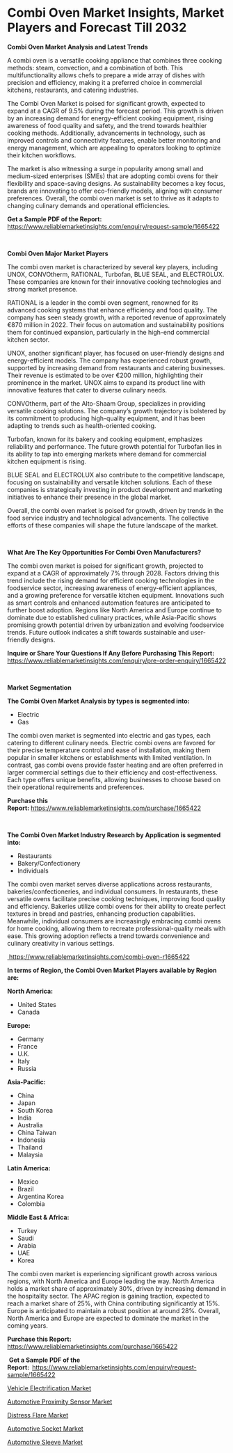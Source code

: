 <p><h1>Combi Oven Market Insights, Market Players and Forecast Till 2032</h1></p><p><strong>Combi Oven Market Analysis and Latest Trends</strong></p>
<p><p>A combi oven is a versatile cooking appliance that combines three cooking methods: steam, convection, and a combination of both. This multifunctionality allows chefs to prepare a wide array of dishes with precision and efficiency, making it a preferred choice in commercial kitchens, restaurants, and catering industries. </p><p>The Combi Oven Market is poised for significant growth, expected to expand at a CAGR of 9.5% during the forecast period. This growth is driven by an increasing demand for energy-efficient cooking equipment, rising awareness of food quality and safety, and the trend towards healthier cooking methods. Additionally, advancements in technology, such as improved controls and connectivity features, enable better monitoring and energy management, which are appealing to operators looking to optimize their kitchen workflows. </p><p>The market is also witnessing a surge in popularity among small and medium-sized enterprises (SMEs) that are adopting combi ovens for their flexibility and space-saving designs. As sustainability becomes a key focus, brands are innovating to offer eco-friendly models, aligning with consumer preferences. Overall, the combi oven market is set to thrive as it adapts to changing culinary demands and operational efficiencies.</p></p>
<p><strong>Get a Sample PDF of the Report:&nbsp;</strong> <a href="https://www.reliablemarketinsights.com/enquiry/request-sample/1665422?utm_campaign=2012&utm_medium=2&utm_source=Github&utm_content=ia&utm_term=06022025&utm_id=combi-oven">https://www.reliablemarketinsights.com/enquiry/request-sample/1665422</a></p>
<p>&nbsp;</p>
<p><strong>Combi Oven Major Market Players</strong></p>
<p><p>The combi oven market is characterized by several key players, including UNOX, CONVOtherm, RATIONAL, Turbofan, BLUE SEAL, and ELECTROLUX. These companies are known for their innovative cooking technologies and strong market presence.</p><p>RATIONAL is a leader in the combi oven segment, renowned for its advanced cooking systems that enhance efficiency and food quality. The company has seen steady growth, with a reported revenue of approximately €870 million in 2022. Their focus on automation and sustainability positions them for continued expansion, particularly in the high-end commercial kitchen sector.</p><p>UNOX, another significant player, has focused on user-friendly designs and energy-efficient models. The company has experienced robust growth, supported by increasing demand from restaurants and catering businesses. Their revenue is estimated to be over €200 million, highlighting their prominence in the market. UNOX aims to expand its product line with innovative features that cater to diverse culinary needs.</p><p>CONVOtherm, part of the Alto-Shaam Group, specializes in providing versatile cooking solutions. The company’s growth trajectory is bolstered by its commitment to producing high-quality equipment, and it has been adapting to trends such as health-oriented cooking. </p><p>Turbofan, known for its bakery and cooking equipment, emphasizes reliability and performance. The future growth potential for Turbofan lies in its ability to tap into emerging markets where demand for commercial kitchen equipment is rising.</p><p>BLUE SEAL and ELECTROLUX also contribute to the competitive landscape, focusing on sustainability and versatile kitchen solutions. Each of these companies is strategically investing in product development and marketing initiatives to enhance their presence in the global market.</p><p>Overall, the combi oven market is poised for growth, driven by trends in the food service industry and technological advancements. The collective efforts of these companies will shape the future landscape of the market.</p></p>
<p>&nbsp;</p>
<p><strong>What Are The Key Opportunities For Combi Oven Manufacturers?</strong></p>
<p><p>The combi oven market is poised for significant growth, projected to expand at a CAGR of approximately 7% through 2028. Factors driving this trend include the rising demand for efficient cooking technologies in the foodservice sector, increasing awareness of energy-efficient appliances, and a growing preference for versatile kitchen equipment. Innovations such as smart controls and enhanced automation features are anticipated to further boost adoption. Regions like North America and Europe continue to dominate due to established culinary practices, while Asia-Pacific shows promising growth potential driven by urbanization and evolving foodservice trends. Future outlook indicates a shift towards sustainable and user-friendly designs.</p></p>
<p><strong>Inquire or Share Your Questions If Any Before Purchasing This Report:</strong> <a href="https://www.reliablemarketinsights.com/enquiry/pre-order-enquiry/1665422?utm_campaign=2012&utm_medium=2&utm_source=Github&utm_content=ia&utm_term=06022025&utm_id=combi-oven">https://www.reliablemarketinsights.com/enquiry/pre-order-enquiry/1665422</a></p>
<p>&nbsp;</p>
<p><strong>Market Segmentation</strong></p>
<p><strong>The Combi Oven Market Analysis by types is segmented into:</strong></p>
<p><ul><li>Electric</li><li>Gas</li></ul></p>
<p><p>The combi oven market is segmented into electric and gas types, each catering to different culinary needs. Electric combi ovens are favored for their precise temperature control and ease of installation, making them popular in smaller kitchens or establishments with limited ventilation. In contrast, gas combi ovens provide faster heating and are often preferred in larger commercial settings due to their efficiency and cost-effectiveness. Each type offers unique benefits, allowing businesses to choose based on their operational requirements and preferences.</p></p>
<p><strong>Purchase this Report:&nbsp;</strong><a href="https://www.reliablemarketinsights.com/purchase/1665422?utm_campaign=2012&utm_medium=2&utm_source=Github&utm_content=ia&utm_term=06022025&utm_id=combi-oven">https://www.reliablemarketinsights.com/purchase/1665422</a></p>
<p>&nbsp;</p>
<p><strong>The Combi Oven Market Industry Research by Application is segmented into:</strong></p>
<p><ul><li>Restaurants</li><li>Bakery/Confectionery</li><li>Individuals</li></ul></p>
<p><p>The combi oven market serves diverse applications across restaurants, bakeries/confectioneries, and individual consumers. In restaurants, these versatile ovens facilitate precise cooking techniques, improving food quality and efficiency. Bakeries utilize combi ovens for their ability to create perfect textures in bread and pastries, enhancing production capabilities. Meanwhile, individual consumers are increasingly embracing combi ovens for home cooking, allowing them to recreate professional-quality meals with ease. This growing adoption reflects a trend towards convenience and culinary creativity in various settings.</p></p>
<p><a href="https://www.reliablemarketinsights.com/combi-oven-r1665422?utm_campaign=2012&utm_medium=2&utm_source=Github&utm_content=ia&utm_term=06022025&utm_id=combi-oven">&nbsp;https://www.reliablemarketinsights.com/combi-oven-r1665422</a></p>
<p><strong>In terms of Region, the Combi Oven Market Players available by Region are:</strong></p>
<p>
    <p> <strong> North America: </strong>
        <ul>
            <li>United States</li>
            <li>Canada</li>
        </ul>
        </p> 
    <p> <strong> Europe: </strong>
        <ul>
            <li>Germany</li>
            <li>France</li>
            <li>U.K.</li>
            <li>Italy</li>
            <li>Russia</li>
        </ul>
        </p> 
    <p> <strong> Asia-Pacific: </strong>
        <ul>
            <li>China</li>
            <li>Japan</li>
            <li>South Korea</li>
            <li>India</li>
            <li>Australia</li>
            <li>China Taiwan</li>
            <li>Indonesia</li>
            <li>Thailand</li>
            <li>Malaysia</li>
        </ul>
        </p> 
    <p> <strong> Latin America: </strong>
        <ul>
            <li>Mexico</li>
            <li>Brazil</li>
            <li>Argentina Korea</li>
            <li>Colombia</li>
        </ul>
        </p> 
    <p> <strong> Middle East & Africa: </strong>
        <ul>
            <li>Turkey</li>
            <li>Saudi</li>
            <li>Arabia</li>
            <li>UAE</li>
            <li>Korea</li>
        </ul>
    </p>
    </p>
<p><p>The combi oven market is experiencing significant growth across various regions, with North America and Europe leading the way. North America holds a market share of approximately 30%, driven by increasing demand in the hospitality sector. The APAC region is gaining traction, expected to reach a market share of 25%, with China contributing significantly at 15%. Europe is anticipated to maintain a robust position at around 28%. Overall, North America and Europe are expected to dominate the market in the coming years.</p></p>
<p><strong>Purchase this Report: </strong><a href="https://www.reliablemarketinsights.com/purchase/1665422?utm_campaign=2012&utm_medium=2&utm_source=Github&utm_content=ia&utm_term=06022025&utm_id=combi-oven">https://www.reliablemarketinsights.com/purchase/1665422</a></p>
<p>&nbsp;<strong>Get a Sample PDF of the Report:&nbsp;&nbsp;</strong><a href="https://www.reliablemarketinsights.com/enquiry/request-sample/1665422?utm_campaign=2012&utm_medium=2&utm_source=Github&utm_content=ia&utm_term=06022025&utm_id=combi-oven">https://www.reliablemarketinsights.com/enquiry/request-sample/1665422</a></p>
<p><strong></strong></p>
<p><p><a href="https://www.linkedin.com/pulse/unlocking-growth-potential-strategic-analysis-vehicle-electrification-2lwcf?utm_campaign=2012&utm_medium=2&utm_source=Github&utm_content=ia&utm_term=06022025&utm_id=combi-oven">Vehicle Electrification Market</a></p><p><a href="https://www.linkedin.com/pulse/global-automotive-proximity-sensor-market-trends-insights-growth-gt7af?utm_campaign=2012&utm_medium=2&utm_source=Github&utm_content=ia&utm_term=06022025&utm_id=combi-oven">Automotive Proximity Sensor Market</a></p><p><a href="https://www.linkedin.com/pulse/projected-market-growth-distress-flare-133-cagr-from-2025-2032-4fbff?utm_campaign=2012&utm_medium=2&utm_source=Github&utm_content=ia&utm_term=06022025&utm_id=combi-oven">Distress Flare Market</a></p><p><a href="https://www.linkedin.com/pulse/automotive-socket-market-dynamics-13-cagr-growth-key-drivers-jxe8f?utm_campaign=2012&utm_medium=2&utm_source=Github&utm_content=ia&utm_term=06022025&utm_id=combi-oven">Automotive Socket Market</a></p><p><a href="https://www.linkedin.com/pulse/regional-development-deployment-production-cost-automotive-sleeve-bmzxf?utm_campaign=2012&utm_medium=2&utm_source=Github&utm_content=ia&utm_term=06022025&utm_id=combi-oven">Automotive Sleeve Market</a></p></p>